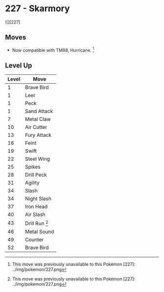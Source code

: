 # 227 - Skarmory
![][227]

## Moves

 - Now compatible with TM88, Hurricane. [^1]

## Level Up

Level | Move
---   | ---
  1   | Brave Bird
  1   | Leer
  1   | Peck
  1   | Sand Attack
  7   | Metal Claw
 10   | Air Cutter
 13   | Fury Attack
 16   | Feint
 19   | Swift
 22   | Steel Wing
 25   | Spikes
 28   | Drill Peck
 31   | Agility
 34   | Slash
 34   | Night Slash
 37   | Iron Head
 40   | Air Slash
 43   | Drill Run [^1]
 46   | Metal Sound
 49   | Counter
 52   | Brave Bird

[^1]: This move was previously unavailable to this Pokémon
[227]: ../img/pokemon/227.png
